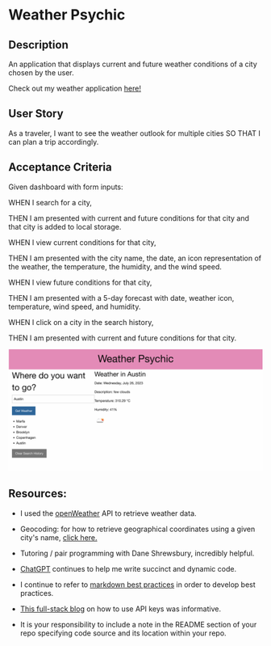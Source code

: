 # Weather Psychic


## Description
An application that displays current and future weather conditions of a city chosen by the user.

Check out my weather application [here!](https://k8sterchi.github.io/weather-psychic/)


## User Story
As a traveler, I want to see the weather outlook for multiple cities SO THAT I can plan a trip accordingly.


## Acceptance Criteria
Given dashboard with form inputs:

WHEN I search for a city, 

THEN I am presented with current and future conditions for that city and that city is added to local storage. 

WHEN I view current conditions for that city, 

THEN I am presented with the city name, the date, an icon representation of the weather, the temperature, the humidity, and the wind speed. 

WHEN I view future conditions for that city,

THEN I am presented with a 5-day forecast with date, weather icon, temperature, wind speed, and humidity.

WHEN I click on a city in the search history,

THEN I am presented with current and future conditions for that city. 

![Preview of application](./Assets/images/WeatherApp_Preview.png)

## Resources:

- I used the [openWeather](https://openweathermap.org/) API to retrieve weather data.


- Geocoding: for how to retrieve geographical coordinates using a given city's name, [click here.](https://openweathermap.org/api/geocoding-api)

- Tutoring / pair programming with Dane Shrewsbury, incredibly helpful. 

- [ChatGPT](https://openai.com/chatgpt) continues to help me write succinct and dynamic code. 

- I continue to refer to [markdown best practices](https://www.markdownguide.org/basic-syntax) in order to develop best practices.

- [This full-stack blog](https://coding-boot-camp.github.io/full-stack/apis/how-to-use-api-keys) on how to use API keys was informative.

- It is your responsibility to include a note in the README section of your repo specifying code source and its location within your repo.
